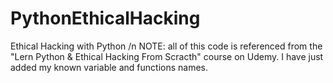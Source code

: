 # PythonEthicalHacking
Ethical Hacking with Python /n
NOTE: all of this code is referenced from the "Lern Python & Ethical Hacking From Scracth" course on Udemy. 
I have just added my known variable and functions names.
